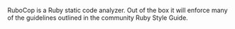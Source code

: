 RuboCop is a Ruby static code analyzer. Out of the box it will enforce many of the guidelines outlined in the community Ruby Style Guide.
